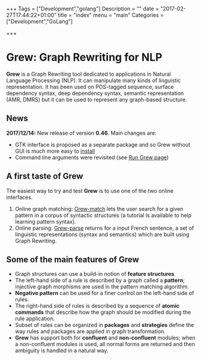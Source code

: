 +++
Tags = ["Development","golang"]
Description = ""
date = "2017-02-27T17:44:22+01:00"
title = "index"
menu = "main"
Categories = ["Development","GoLang"]

+++

# Grew: Graph Rewriting for NLP

**Grew** is a Graph Rewriting tool dedicated to applications in Natural Language Processing (NLP). It can manipulate many kinds of linguistic representation. It has been used on POS-tagged sequence, surface dependency syntax, deep dependency syntax, semantic representation (AMR, DMRS) but it can be used to represent any graph-based structure.

## News
**2017/12/14:** New release of version **0.46**. Main changes are:

 * GTK interface is proposed as a separate package and so Grew without GUI is much more easy to [install](../install)
 * Command line arguments were revisited (see [Run Grew page](../run))

## A first taste of Grew
The easiest way to try and test **Grew** is to use one of the two online interfaces.

  1. Online graph matching: [Grew-match](http://match.grew.fr) lets the user search for a given pattern in a corpus of syntactic structures (a tutorial is available to help learning pattern syntax).
  2. Online parsing: [Grew-parse](http://parse.grew.fr) returns for a input French sentence, a set of linguistic representations (syntax and semantics) which are built using Graph Rewriting.

## Some of the main features of Grew

  * Graph structures can use a build-in notion of **feature structures**.
  * The left-hand side of a rule is described by a graph called a **pattern**; injective graph morphisms are used in the pattern matching algorithm.
  * **Negative pattern** can be used for a finer control on the left-hand side of rules.
  * The right-hand side of rules is described by a sequence of **atomic commands** that describe how the graph should be modified during the rule application.
  * Subset of rules can be organized in **packages** and **strategies** define the way rules and packages are applied in graph transformation.
  * **Grew** has support both for **confluent** and **non-confluent** modules; when a non-confluent modules is used, all normal forms are returned and then ambiguity is handled in a natural way.
